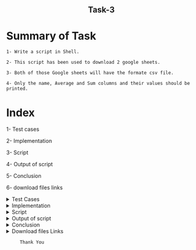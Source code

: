 
<h2 align="center">Task-3</h2>


 # Summary of Task
  
    1- Write a script in Shell.
     
    2- This script has been used to download 2 google sheets. 
     
    3- Both of those Google sheets will have the formate csv file. 
     
    4- Only the name, Average and Sum columns and their values should be printed. 
  
</details>

# Index
  
  
   1- Test cases
   
   2- Implementation 
   
   3- Script 
   
   4- Output of script
   
   5- Conclusion 
   
   6- download files links 
  
  </details>

<details>
  <summary> Test Cases </summary>
  
| **SR-No.** | **TEST CASE** | **COMMAND** | **TEST OUTCOME** | **EXPECTED OUTCOME** | **STATUS** | **REMARKS** |
| --- | --- | --- | --- | --- | --- | ---- |  
| **1** | First, we converted the link of the spreadsheet to the csv format | No Command |After that, We went to publish to the web option then change the spreadsheet link in csv format | After using Publish to the web option in Spreadsheet succesully got the link of Spreadsheet in csv format  | **Passed** | Testing has been passed |
| **2** | Download the spreadsheet | wget -q url of Spreadsheet | We used Wget command to download the spreadsheet in csv format. | After using wget command Spreadsheet successfully download in csv format.  | **Passed** | Testing has been passed |
| **3** | Rename the download file | mv "pub?output=csv" my11.csv | Using mv command  downloaded file successfully  rename. | After using mv command download file was successfully renamed.  | **Passed** | Testing has been passed |
| **4** | Get the output in NAME,AVRAGE and SUM | AWK command | Using awk command got the result of three columns NAME, AVERAGE and SUM | After using awk command, we got the result of 3 columns.Name,average,Sum |  **Passed** | Testing has been passed |
| **5** |After add any column in Spreadsheet  | No command | Using insert option added  any column in spreadsheet got the update result and added column is showing in csv file.| After that when we used inset option, we added any column in the spreadsheet, so we got the result of the update column and added column is showing in csv file.|  **Passed** | Testing has been passed |
| **6** |After add any ROW in Spreadsheet  | No command | Using insert option added any ROW in spreadsheet got the update result and added ROW is showing in csv file.| After that when we used the insert option,we added any row in the spreadsheet,so we got the result of the update row.and added ROW is showing in csv file.|  **Passed** | Testing has been passed |
  
  </details>
  
  <details>
  <summary> Implementation </summary>
  
In this script, first of all I went to publish to the web option and copied the csv link to the spreadsheet
then I used wget command to download the link of the spreadsheet and rename the download file with the mv command.
after that i used awk command to get the required output.
  
  </details>
  
  <details>
  <summary> Script </summary>
 #!/bin/bash
 
ECHO=/usr/bin/echo

WGET=/usr/bin/wget

MV=/usr/bin/mv

RM=/usr/bin/rm

AWK=/usr/bin/awk

#################################################################################################################################
#Script Name : script task

#Discription : 1-This script has been used to download 2 google spread sheets.
#            : 2-Both of those Google sheets will have the format csv file.
#	           : 3-All the columns of the entire csv file will not be printed in the output.
#	           : 4-Only the name, Average and sum columns and their values should be printed
#Author      : Shweta Mishra
#Date        : 20-04-2021
#################################################################################################################################
#This script for Self & other evaluation sheet-1

# Here rm command is used if csv file already exits then delete it.

# wget command is used to download the csv file .

# echo command is used to print  the message.

# if file already exits then delete it

rm -rf my11.csv

echo "self evaluation and other evaluation on the basis of previous performance."

wget -q https://docs.google.com/spreadsheets/d/e/2PACX-1vQjSvAMnKpqXy4p1ZCwoBl3OT4YAC3V8p-YKnciBTuPg-GDlVTJkCRNxYQqG_V99d7r6qTYL8OVrW2E/pub?output=csv

#Here the mv command is used to rename the csv file.

mv "pub?output=csv" my11.csv
#Here awk command is used to print the Name, Average and Sum columns and its value.
 
awk -F"," '
BEGIN {printf "%-15s %9s %5s\n" , "Name", "Average", "SUM" }
NR==4,NR==25{printf "%-15s %3d %10d\n", $2, $11, $11*8}'  /root/my11.csv

#This script for second spread sheet

rm -rf my25.csv

echo "self evaluation and other evaluation on the basis of md file."

wget -q https://docs.google.com/spreadsheets/d/e/2PACX-1vRpppfbIt8hE4xJYHJrvUFtDN22PotSOgvmKjYluc5sm97RBw6cOmuWSxpaiiiWp1pGthVTJqQ_egkE/pub?output=csv
#Here the mv command is used to rename the csv file.

mv "pub?output=csv" my25.csv

#Here awk command is used to print the Name, Average and Sum columns and its value.
 
awk -F"," '

BEGIN {printf "%-15s %9s %5s\n" , "Name", "Average", "SUM" }

NR==4,NR==25{printf "%-15s %3d %10d\n", $2, $11, $11*8}'  /root/my25.csv


  </details>
  
  <details>
  <summary> Output of script </summary>
 
  </details>
  
  <details>
  <summary> Conclusion </summary>
  
  I would like to share my experience while doing this work. The given script is doing its job correctly.
  
  </details>
  
  <details>
  <summary> Download files Links </summary>
  
#### Download the google sheet in csv format for evaluation of self and others on the basis of previous performance.
- [Link for download csv file 1](https://docs.google.com/spreadsheets/d/e/2PACX-1vQjSvAMnKpqXy4p1ZCwoBl3OT4YAC3V8p-YKnciBTuPg-GDlVTJkCRNxYQqG_V99d7r6qTYL8OVrW2E/pub?output=csv)


#### Download the google sheet in  csv format for evaluation of self and others on the basis of task1
- [Link for download csv file 2](https://docs.google.com/spreadsheets/d/e/2PACX-1vRpppfbIt8hE4xJYHJrvUFtDN22PotSOgvmKjYluc5sm97RBw6cOmuWSxpaiiiWp1pGthVTJqQ_egkE/pub?output=csv)


  </details>

```
     Thank You
```
